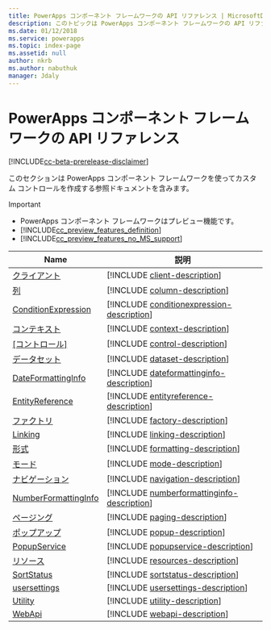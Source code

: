 ```yaml
---
title: PowerApps コンポーネント フレームワークの API リファレンス | MicrosoftDocs
description: このトピックは PowerApps コンポーネント フレームワークの API リファレンスを提供します。
ms.date: 01/12/2018
ms.service: powerapps
ms.topic: index-page
ms.assetid: null
author: nkrb
ms.author: nabuthuk
manager: Jdaly
---
```

# <a name="powerapps-component-framework-api-reference"></a>PowerApps コンポーネント フレームワークの API リファレンス

[!INCLUDE[cc-beta-prerelease-disclaimer](../../../includes/cc-beta-prerelease-disclaimer.md)]

このセクションは PowerApps コンポーネント フレームワークを使ってカスタム コントロールを作成する参照ドキュメントを含みます。

> [!IMPORTANT]
> - PowerApps コンポーネント フレームワークはプレビュー機能です。
> - [!INCLUDE[cc_preview_features_definition](../../../includes/cc-preview-features-definition.md)] 
> - [!INCLUDE[cc_preview_features_no_MS_support](../../../includes/cc-preview-features-no-ms-support.md)]

|Name|説明|
|----|-----------|
|[クライアント](client.md)|[!INCLUDE [client-description](includes/client-description.md)]|
|[列](column.md)|[!INCLUDE [column-description](includes/column-description.md)]|
|[ConditionExpression](conditionexpression.md)|[!INCLUDE [conditionexpression-description](includes/conditionexpression-description.md)]|
|[コンテキスト](context.md)|[!INCLUDE [context-description](includes/context-description.md)]|
|[[コントロール]](control.md)|[!INCLUDE [control-description](includes/control-description.md)]|
|[データセット](dataset.md)|[!INCLUDE [dataset-description](includes/dataset-description.md)]|
|[DateFormattingInfo](dateformattinginfo.md)|[!INCLUDE [dateformattinginfo-description](includes/dateformattinginfo-description.md)]|
|[EntityReference](entityreference.md)|[!INCLUDE [entityreference-description](includes/entityreference-description.md)]|
|[ファクトリ](factory.md)|[!INCLUDE [factory-description](includes/factory-description.md)]|
|[Linking](linking.md)|[!INCLUDE [linking-description](includes/linking-description.md)]|
|[形式](formatting.md)|[!INCLUDE [formatting-description](includes/formatting-description.md)]|
|[モード](mode.md)|[!INCLUDE [mode-description](includes/mode-description.md)]|
|[ナビゲーション](navigation.md)|[!INCLUDE [navigation-description](includes/navigation-description.md)]|
|[NumberFormattingInfo](numberformattinginfo.md)|[!INCLUDE [numberformattinginfo-description](includes/numberformattinginfo-description.md)]|
|[ページング](paging.md)|[!INCLUDE [paging-description](includes/paging-description.md)]|
|[ポップアップ](popup.md)|[!INCLUDE [popup-description](includes/popup-description.md)]|
|[PopupService](popupservice.md)|[!INCLUDE [popupservice-description](includes/popupservice-description.md)]|
|[リソース](resources.md)|[!INCLUDE [resources-description](includes/resources-description.md)]|
|[SortStatus](sortstatus.md)|[!INCLUDE [sortstatus-description](includes/sortstatus-description.md)]|
|[usersettings](usersettings.md)|[!INCLUDE [usersettings-description](includes/usersettings-description.md)]|
|[Utility](utility.md)|[!INCLUDE [utility-description](includes/utility-description.md)]|
|[WebApi](webapi.md)|[!INCLUDE [webapi-description](includes/webapi-description.md)]|


